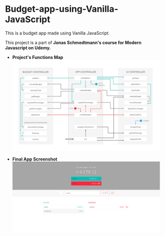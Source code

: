 # Budget-app-using-Vanilla-JavaScript
This is a budget app made using Vanilla JavaScript.

This project is a part of **Jonas Schmedtmann's course for Modern Javascript on Udemy.**


* **Project's Functions Map**
![alt text](https://github.com/ChetanSinha/Budget-app-using-Vanilla-JavaScript/blob/main/Images/Project%20Map.png)


* **Final App Screenshot**
![alt text](https://github.com/ChetanSinha/Budget-app-using-Vanilla-JavaScript/blob/main/Images/App.png)
